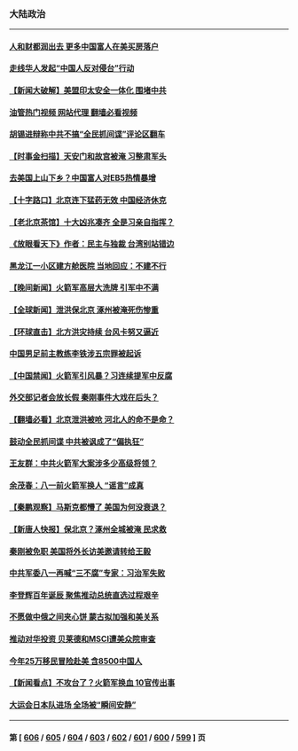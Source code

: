 ### 大陆政治
---
#### [人和财都润出去 更多中国富人在美买房落户](../../pages/ncid277/n14046803.md?08030445) 
#### [走线华人发起“中国人反对侵台”行动](../../pages/ncid277/n14046743.md?08030445) 
#### [【新闻大破解】美盟印太安全一体化 围堵中共](../../pages/ncid277/n14046701.md?08030445) 
#### [油管热门视频 网站代理 翻墙必看视频](http://138.2.39.72:81/youtube.html?epic-marker?08030445)
#### [胡锡进辩称中共不搞“全民抓间谍”评论区翻车](../../pages/ncid277/n14046487.md?08030445) 
#### [【时事金扫描】天安门和故宫被淹 习整肃军头](../../pages/ncid277/n14046695.md?08030445) 
#### [去美国上山下乡？中国富人对EB5热情暴增](../../pages/ncid277/n14046750.md?08030445) 
#### [【十字路口】北京连下猛药无效 中国经济休克](../../pages/ncid277/n14046642.md?08030445) 
#### [【老北京茶馆】十大凶兆凑齐 全是习亲自指挥？](../../pages/ncid277/n14046649.md?08030445) 
#### [《放眼看天下》作者：民主与独裁 台湾别站错边](../../pages/ncid277/n14046362.md?08030445) 
#### [黑龙江一小区建方舱医院 当地回应：不建不行](../../pages/ncid277/n14046497.md?08030445) 
#### [【晚间新闻】火箭军高层大洗牌 引军中不满](../../pages/ncid277/n14046459.md?08030445) 
#### [【全球新闻】泄洪保北京 涿州被淹死伤惨重](../../pages/ncid277/n14046467.md?08030445) 
#### [【环球直击】北方洪灾持续 台风卡努又逼近](../../pages/ncid277/n14046037.md?08030445) 
#### [中国男足前主教练李铁涉五宗罪被起诉](../../pages/ncid277/n14046364.md?08030445) 
#### [【中国禁闻】火箭军引风暴？习连续提军中反腐](../../pages/ncid277/n14046027.md?08030445) 
#### [外交部记者会放长假 秦刚事件大戏在后头？](../../pages/ncid277/n14046302.md?08030445) 
#### [【翻墙必看】北京泄洪被呛 河北人的命不是命？](../../pages/ncid277/n14046348.md?08030445) 
#### [鼓动全民抓间谍 中共被讽成了“偏执狂”](../../pages/ncid277/n14046112.md?08030445) 
#### [王友群：中共火箭军大案涉多少高级将领？](../../pages/ncid277/n14046268.md?08030445) 
#### [余茂春：八一前火箭军换人 “谣言”成真](../../pages/ncid277/n14046103.md?08030445) 
#### [【秦鹏观察】马斯克都懵了 美国为何没衰退？](../../pages/ncid277/n14046109.md?08030445) 
#### [【新唐人快报】保北京？涿州全城被淹 民求救](../../pages/ncid277/n14046016.md?08030445) 
#### [秦刚被免职 美国将外长访美邀请转给王毅](../../pages/ncid277/n14046092.md?08030445) 
#### [中共军委八一再喊“三不腐”专家：习治军失败](../../pages/ncid277/n14046022.md?08030445) 
#### [李登辉百年诞辰 聚焦推动总统直选过程艰辛](../../pages/ncid277/n14044829.md?08030445) 
#### [不愿做中俄之间夹心饼 蒙古拟加强和美关系](../../pages/ncid277/n14046041.md?08030445) 
#### [推动对华投资 贝莱德和MSCI遭美众院审查](../../pages/ncid277/n14046038.md?08030445) 
#### [今年25万移民冒险赴美 含8500中国人](../../pages/ncid277/n14045955.md?08030445) 
#### [【新闻看点】不攻台了？火箭军换血 10官传出事](../../pages/ncid277/n14045960.md?08030445) 
#### [大运会日本队进场 全场被“瞬间安静”](../../pages/ncid277/n14045289.md?08030445) 

---
#### 第 [ [606](./606.md?08030445) / [605](./605.md?08030445) / [604](./604.md?08030445) / [603](./603.md?08030445) / [602](./602.md?08030445) / [601](./601.md?08030445) / [600](./600.md?08030445) / [599](./599.md?08030445) ] 页
